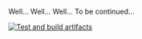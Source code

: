 Well... Well... Well...
To be continued...

[![Test and build artifacts](https://github.com/pmvs2022/labrabota11-gr13b-snews/actions/workflows/build_artifact_on_release.yml/badge.svg)](https://github.com/pmvs2022/labrabota11-gr13b-snews/blob/Testing/.github/workflows/build_artifact_on_release.yml)
